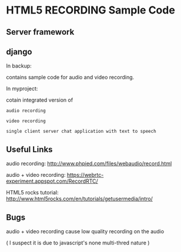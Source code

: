 HTML5 RECORDING Sample Code
===========================

Server framework
----------------

django
------

In backup:

  contains sample code for audio and video recording. 
  
In myproject:

  cotain integrated version of 
  
    audio recording
    
    video recording
    
    single client server chat application with text to speech
    
Useful Links
------------

  audio recording: http://www.phpied.com/files/webaudio/record.html
  
  audio + video recording: https://webrtc-experiment.appspot.com/RecordRTC/
  
  HTML5 rocks tutorial: http://www.html5rocks.com/en/tutorials/getusermedia/intro/
  
Bugs
----

  audio + video recording cause low quality recording on the audio
  
  ( I suspect it is due to javascript's none multi-thred nature )
  
